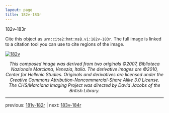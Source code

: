 ```yaml
---
layout: page
title: 182v-183r
---
```


182v-183r

Cite this object as `urn:cite2:hmt:msB.v1:182v-183r`. The full image is linked to a citation tool you can use to cite regions of the image.

[![182v](http://www.homermultitext.org/iipsrv?IIIF=/project/homer/pyramidal/deepzoom/hmt/vbbifolio/v1/vb_182v_183r.tif/full/800,/0/default.jpg)](http://www.homermultitext.org/ict2/?urn=urn:cite2:hmt:vbbifolio.v1:vb_182v_183r) 

<p style="text-align: center; font-style: italic;">This composed image was derived from two originals ©2007, Biblioteca Nazionale Marciana, Venezia, Italia. The derivative images are ©2010, Center for Hellenic Studies. Originals and derivatives are licensed under the Creative Commons Attribution-Noncommercial-Share Alike 3.0 License. The CHS/Marciana Imaging Project was directed by David Jacobs of the British Library.</p>

---

previous: [181v-182r](../181v-182r/) | next: [183v-184r](../183v-184r/)